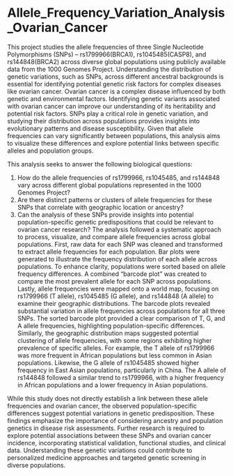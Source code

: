 # Allele_Frequency_Variation_Analysis_Ovarian_Cancer

This project studies the allele frequencies of three Single Nucleotide Polymorphisms (SNPs) – rs1799966(BRCA1), rs1045485(CASP8), and rs144848(BRCA2) across diverse global populations using publicly available data from the 1000 Genomes Project. Understanding the distribution of genetic variations, such as SNPs, across different ancestral backgrounds is essential for identifying potential genetic risk factors for complex diseases like ovarian cancer. Ovarian cancer is a complex disease influenced by both genetic and environmental factors. Identifying genetic variants associated with ovarian cancer can improve our understanding of its heritability and potential risk factors. SNPs play a critical role in genetic variation, and studying their distribution across populations provides insights into evolutionary patterns and disease susceptibility.
Given that allele frequencies can vary significantly between populations, this analysis aims to visualize these differences and explore potential links between specific alleles and population groups.

This analysis seeks to answer the following biological questions:

1.  How do the allele frequencies of rs1799966, rs1045485, and rs144848 vary across different global populations represented in the 1000 Genomes Project?
2.  Are there distinct patterns or clusters of allele frequencies for these SNPs that correlate with geographic location or ancestry?
3.  Can the analysis of these SNPs provide insights into potential population-specific genetic predispositions that could be relevant to ovarian cancer research?
The analysis followed a systematic approach to process, visualize, and compare allele frequencies across global populations. First, raw data for each SNP was cleaned and transformed to extract allele frequencies for each population. Bar plots were generated to illustrate the frequency distribution of each allele across populations. To enhance clarity, populations were sorted based on allele frequency differences. A combined “barcode plot” was created to compare the most prevalent allele for each SNP across populations. Lastly, allele frequencies were mapped onto a world map, focusing on rs1799966 (T allele), rs1045485 (G allele), and rs144848 (A allele) to examine their geographic distributions.
The barcode plots revealed substantial variation in allele frequencies across populations for all three SNPs. The sorted barcode plot provided a clear comparison of T, G, and A allele frequencies, highlighting population-specific differences. Similarly, the geographic distribution maps suggested potential clustering of allele frequencies, with some regions exhibiting higher prevalence of specific alleles. For example, the T allele of rs1799966 was more frequent in African populations but less common in Asian populations. Likewise, the G allele of rs1045485 showed higher frequency in East Asian populations, particularly in China. The A allele of rs144848 followed a similar trend to rs1799966, with a higher frequency in African populations and a lower frequency in Asian populations.

While this study does not directly establish a link between these allele frequencies and ovarian cancer, the observed population-specific differences suggest potential variations in genetic predisposition. These findings emphasize the importance of considering ancestry and population genetics in disease risk assessments. Further research is required to explore potential associations between these SNPs and ovarian cancer incidence, incorporating statistical validation, functional studies, and clinical data. Understanding these genetic variations could contribute to personalized medicine approaches and targeted genetic screening in diverse populations.


